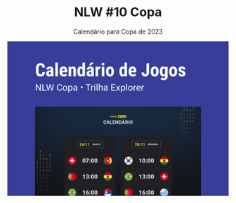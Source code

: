 <h1  align = "center"> NLW #10 Copa</h1>

<p align = "center"> Calendário para Copa de 2023</p>

![preview](.github/Capa.png)
